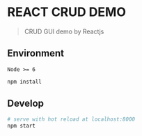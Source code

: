 # REACT CRUD DEMO

> CRUD GUI demo by Reactjs

## Environment

`Node >= 6`

``` bash
npm install
```

## Develop

``` bash
# serve with hot reload at localhost:8000
npm start
```
